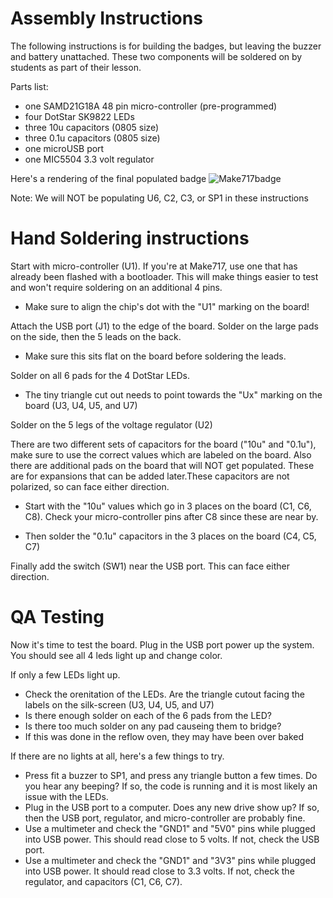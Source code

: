 # Assembly Instructions

The following instructions is for building the badges, but leaving the buzzer and battery unattached. These two components will be soldered on by students as part of their lesson.

Parts list:
 * one SAMD21G18A 48 pin micro-controller (pre-programmed)
 * four DotStar SK9822 LEDs
 * three 10u capacitors (0805 size)
 * three 0.1u capacitors (0805 size)
 * one microUSB port
 * one MIC5504 3.3 volt regulator

Here's a rendering of the final populated badge
![Make717badge](https://github.com/make717gh/MemoryGame-PCB/blob/master/front_badge.png)

Note: We will NOT be populating U6, C2, C3, or SP1 in these instructions

# Hand Soldering instructions

Start with micro-controller (U1). If you're at Make717, use one that has already been flashed with a bootloader. This will make things easier to test and won't require soldering on an additional 4 pins.
 * Make sure to align the chip's dot with the "U1" marking on the board!

Attach the USB port (J1) to the edge of the board. Solder on the large pads on the side, then the 5 leads on the back.
  * Make sure this sits flat on the board before soldering the leads.

Solder on all 6 pads for the 4 DotStar LEDs. 
 * The tiny triangle cut out needs to point towards the "Ux" marking on the board (U3, U4, U5, and U7)

Solder on the 5 legs of the voltage regulator (U2)

There are two different sets of capacitors for the board ("10u" and "0.1u"), make sure to use the correct values which are labeled on the board. Also there are additional pads on the board that will NOT get populated. These are for expansions that can be added later.These capacitors are not polarized, so can face either direction. 

 * Start with the "10u" values which go in 3 places on the board (C1, C6, C8). Check your micro-controller pins after C8 since these are near by.

 * Then solder the "0.1u" capacitors in the 3 places on the board (C4, C5, C7)

Finally add the switch (SW1) near the USB port. This can face either direction.

# QA Testing

Now it's time to test the board. Plug in the USB port power up the system. You should see all 4 leds light up and change color.

If only a few LEDs light up.
 * Check the orenitation of the LEDs. Are the triangle cutout facing the labels on the silk-screen (U3, U4, U5, and U7)
 * Is there enough solder on each of the 6 pads from the LED?
 * Is there too much solder on any pad causeing them to bridge?
 * If this was done in the reflow oven, they may have been over baked

If there are no lights at all, here's a few things to try.
 * Press fit a buzzer to SP1, and press any triangle button a few times. Do you hear any beeping? If so, the code is running and it is most likely an issue with the LEDs.
 * Plug in the USB port to a computer. Does any new drive show up? If so, then the USB port, regulator, and micro-controller are probably fine.
 * Use a multimeter and check the "GND1" and "5V0" pins while plugged into USB power. This should read close to 5 volts. If not, check the USB port.
 * Use a multimeter and check the "GND1" and "3V3" pins while plugged into USB power. It should read close to 3.3 volts. If not, check the regulator, and capacitors (C1, C6, C7).

